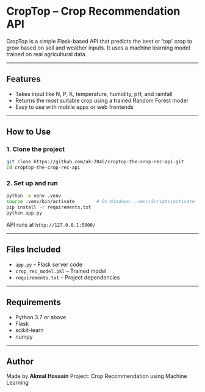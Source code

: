 # CropTop – Crop Recommendation API

CropTop is a simple Flask-based API that predicts the best or 'top' crop to grow based on soil and weather inputs. It uses a machine learning model trained on real agricultural data.

---

## Features

- Takes input like N, P, K, temperature, humidity, pH, and rainfall
- Returns the most suitable crop using a trained Random Forest model
- Easy to use with mobile apps or web frontends

---

## How to Use

### 1. Clone the project

```bash
git clone https://github.com/ak-2045/croptop-the-crop-rec-api.git
cd croptop-the-crop-rec-api
````

### 2. Set up and run

```bash
python -m venv .venv
source .venv/bin/activate        # On Windows: .venv\Scripts\activate
pip install -r requirements.txt
python app.py
```

API runs at `http://127.0.0.1:5000/`

---

## Files Included

* `app.py` – Flask server code
* `crop_rec_model.pkl` – Trained model
* `requirements.txt` – Project dependencies

---

## Requirements

* Python 3.7 or above
* Flask
* scikit-learn
* numpy

---

## Author

Made by **Akmal Hossain**
Project: Crop Recommendation using Machine Learning

```
